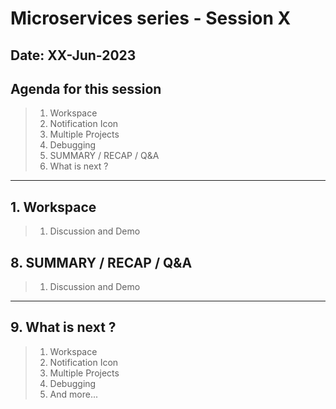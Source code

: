 # Microservices series - Session X

## Date: XX-Jun-2023

## Agenda for this session

> 1. Workspace
> 1. Notification Icon
> 1. Multiple Projects
> 1. Debugging
> 1. SUMMARY / RECAP / Q&A
> 1. What is next ?

---

## 1. Workspace

> 1. Discussion and Demo

## 8. SUMMARY / RECAP / Q&A

> 1. Discussion and Demo

---

## 9. What is next ?

> 1. Workspace
> 1. Notification Icon
> 1. Multiple Projects
> 1. Debugging
> 1. And more...
